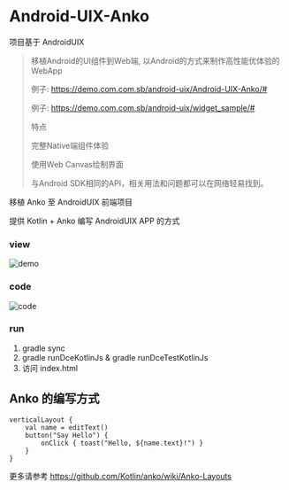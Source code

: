 # Android-UIX-Anko

项目基于 AndroidUIX
> 移植Android的UI组件到Web端, 以Android的方式来制作高性能优体验的WebApp
>
>  例子: https://demo.com.com.sb/android-uix/Android-UIX-Anko/#
>  
>  例子: https://demo.com.com.sb/android-uix/widget_sample/#
>
>  特点
>
>  完整Native端组件体验
>
>  使用Web Canvas绘制界面
>
>  与Android SDK相同的API，相关用法和问题都可以在网络轻易找到。

移植 Anko 至 AndroidUIX 前端项目

提供 Kotlin + Anko 编写 AndroidUIX APP 的方式

### view 

![demo](./doc/demo.jpg)

### code

![code](./doc/code.jpg)

### run
1. gradle sync
2. gradle runDceKotlinJs & gradle runDceTestKotlinJs
3. 访问 index.html

## Anko 的编写方式
```
verticalLayout {
    val name = editText()
    button("Say Hello") {
        onClick { toast("Hello, ${name.text}!") }
    }
}
```
更多请参考 https://github.com/Kotlin/anko/wiki/Anko-Layouts
